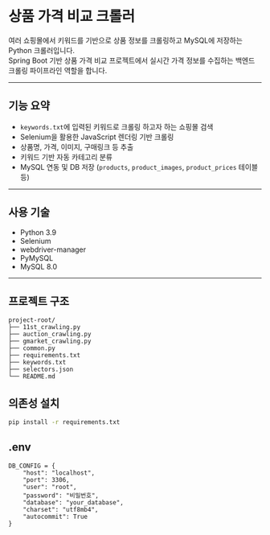 # 상품 가격 비교 크롤러

여러 쇼핑몰에서 키워드를 기반으로 상품 정보를 크롤링하고 MySQL에 저장하는 Python 크롤러입니다.  
Spring Boot 기반 상품 가격 비교 프로젝트에서 실시간 가격 정보를 수집하는 백엔드 크롤링 파이프라인 역할을 합니다.

---

## 기능 요약

- `keywords.txt`에 입력된 키워드로 크롤링 하고자 하는 쇼핑몰 검색
- Selenium을 활용한 JavaScript 렌더링 기반 크롤링
- 상품명, 가격, 이미지, 구매링크 등 추출
- 키워드 기반 자동 카테고리 분류
- MySQL 연동 및 DB 저장 (`products`, `product_images`, `product_prices` 테이블 등)

---

## 사용 기술

- Python 3.9
- Selenium
- webdriver-manager
- PyMySQL
- MySQL 8.0

---

## 프로젝트 구조

```text
project-root/
├── 11st_crawling.py
├── auction_crawling.py
├── gmarket_crawling.py
├── common.py
├── requirements.txt
├── keywords.txt
├── selectors.json
└── README.md
```


## 의존성 설치

```bash
pip install -r requirements.txt
```

## .env

```.env
DB_CONFIG = {
    "host": "localhost",
    "port": 3306,
    "user": "root",
    "password": "비밀번호",
    "database": "your_database",
    "charset": "utf8mb4",
    "autocommit": True
}
```

